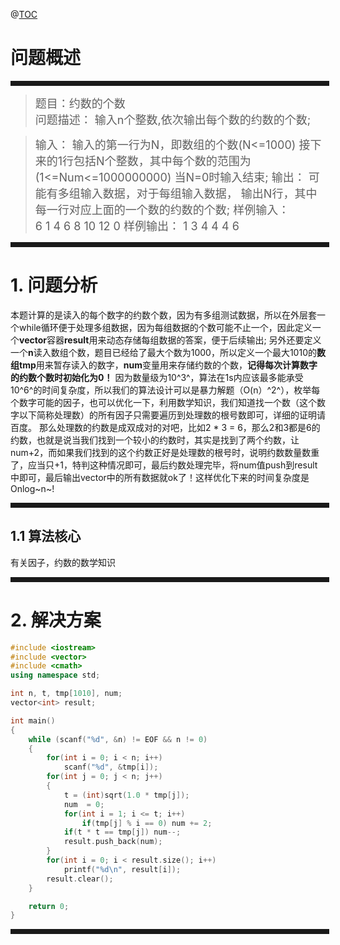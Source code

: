 ﻿@[TOC](算法问题-求解一个数的约数个数 )
# 问题概述
<hr style=" border:solid; width:100%; height:2px;" color=#000000 size=1">

> <font size=4>题目：约数的个数<br />
> 问题描述：
	输入n个整数,依次输出每个数的约数的个数;
</font>

> <font size=4>输入：
	输入的第一行为N，即数组的个数(N<=1000)
	接下来的1行包括N个整数，其中每个数的范围为(1<=Num<=1000000000)
	当N=0时输入结束;
> 输出：
	可能有多组输入数据，对于每组输入数据，
	输出N行，其中每一行对应上面的一个数的约数的个数;
> 样例输入： 	
> 6 
> 1 4 6 8 10 12 
> 0 
> 样例输出： 
> 1 
> 3 
> 4 
> 4 
> 4 
> 6
</font>
<hr style=" border:solid; width:100%; height:2px;" color=#000000 size=1">

# 1. 问题分析
本题计算的是读入的每个数字的约数个数，因为有多组测试数据，所以在外层套一个while循环便于处理多组数据，因为每组数据的个数可能不止一个，因此定义一个**vector**容器**result**用来动态存储每组数据的答案，便于后续输出;
另外还要定义一个**n**读入数组个数，题目已经给了最大个数为1000，所以定义一个最大1010的**数组tmp**用来暂存读入的数字，**num**变量用来存储约数的个数，**记得每次计算数字的约数个数时初始化为0！**
因为数量级为10^3^，算法在1s内应该最多能承受10^6^的时间复杂度，所以我们的算法设计可以是暴力解题（O(n）^2^），枚举每个数字可能的因子，也可以优化一下，利用数学知识，我们知道找一个数（这个数字以下简称处理数）的所有因子只需要遍历到处理数的根号数即可，详细的证明请百度。
那么处理数的约数是成双成对的对吧，比如2 * 3 = 6，那么2和3都是6的约数，也就是说当我们找到一个较小的约数时，其实是找到了两个约数，让num+2，而如果我们找到的这个约数正好是处理数的根号时，说明约数数量数重了，应当只+1，特判这种情况即可，最后约数处理完毕，将num值push到result中即可，最后输出vector中的所有数据就ok了！这样优化下来的时间复杂度是Onlog~n~!

<hr style=" border:solid; width:100%; height:2px;" color=#000000 size=1">

## 1.1 算法核心
有关因子，约数的数学知识
<hr style=" border:solid; width:100%; height:2px;" color=#000000 size=1">

# 2. 解决方案

```cpp
#include <iostream>
#include <vector>
#include <cmath>
using namespace std;

int n, t, tmp[1010], num;
vector<int> result;

int main()
{
	while (scanf("%d", &n) != EOF && n != 0)
	{
		for(int i = 0; i < n; i++)
			scanf("%d", &tmp[i]);
		for(int j = 0; j < n; j++)
		{
			t = (int)sqrt(1.0 * tmp[j]);
			num  = 0;
			for(int i = 1; i <= t; i++)
				if(tmp[j] % i == 0) num += 2;
			if(t * t == tmp[j]) num--;
			result.push_back(num);
		}
		for(int i = 0; i < result.size(); i++)
			printf("%d\n", result[i]);
		result.clear();
	}

	return 0;
}
```
<hr style=" border:solid; width:100%; height:2px;" color=#000000 size=1">
